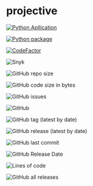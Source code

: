 # projective
[![Python Apllication](https://github.com/programmer-666/projective/actions/workflows/python-app.yml/badge.svg)](https://github.com/programmer-666/projective/actions/workflows/python-app.yml)

[![Python package](https://github.com/programmer-666/projective/actions/workflows/python-package.yml/badge.svg)](https://github.com/programmer-666/projective/actions/workflows/python-package.yml)

[![CodeFactor](https://www.codefactor.io/repository/github/programmer-666/projective/badge)](https://www.codefactor.io/repository/github/programmer-666/projective)

![Snyk](https://img.shields.io/snyk/vulnerabilities/github/programmer-666/projective?style=for-the-badge)

![GitHub repo size](https://img.shields.io/github/repo-size/programmer-666/projective?style=for-the-badge)

![GitHub code size in bytes](https://img.shields.io/github/languages/code-size/programmer-666/projective?color=%23fffbcb&style=for-the-badge)

![GitHub issues](https://img.shields.io/github/issues/programmer-666/projective?style=for-the-badge)

![GitHub](https://img.shields.io/github/license/programmer-666/projective?style=for-the-badge)

![GitHub tag (latest by date)](https://img.shields.io/github/v/tag/programmer-666/projective)

![GitHub release (latest by date)](https://img.shields.io/github/v/release/programmer-666/projective?style=for-the-badge)

![GitHub last commit](https://img.shields.io/github/last-commit/programmer-666/projective)

![GitHub Release Date](https://img.shields.io/github/release-date/programmer-666/projective?style=for-the-badge)

![Lines of code](https://img.shields.io/tokei/lines/github/programmer-666/projective?style=for-the-badge)

![GitHub all releases](https://img.shields.io/github/downloads/programmer-666/projective/total?style=for-the-badge)
